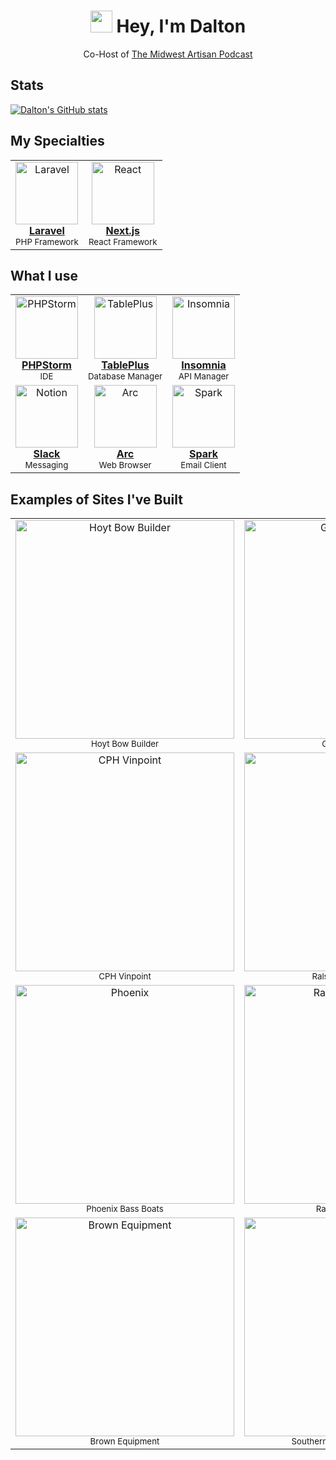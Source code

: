 <h1 align="center"><img src="https://media.giphy.com/media/hvRJCLFzcasrR4ia7z/giphy.gif" width="35"> Hey, I'm Dalton</h1>

<p align="center">
Co-Host of <a href="https://the-midwest-artisan.transistor.fm/">The Midwest Artisan Podcast</a>
</p>

## Stats

[![Dalton's GitHub stats](https://github-readme-stats.vercel.app/api?username=DaltonMcCleery&show_icons=true&hide_border=false&theme=tokyonight&count_private=true&hide_title=false)](https://github.com/anuraghazra/github-readme-stats)

## My Specialties

<table>
  <tr>
    <td align="center">
      <a href="https://laravel.com">
        <img src="https://avatars3.githubusercontent.com/u/958072?s=200&v=4" width="100px;" alt="Laravel"/><br/>
        <b>Laravel</b><br/>
      </a>
      <sub>PHP Framework</sub><br/>
    </td>
    <td align="center">
      <a href="https://nextjs.org">
        <img src="https://daltonmccleery.com/react-logo.svg" width="100px;" alt="React"/><br/>
        <b>Next.js</b><br/>
      </a>
      <sub>React Framework</sub><br/>
    </td>
  </tr>
</table>

## What I use

<table>
  <tr>
    <td align="center">
      <a href="https://www.jetbrains.com/phpstorm">
        <img src="https://user-images.githubusercontent.com/5023924/88967662-bfd99080-d273-11ea-998f-8284c31b61db.png" width="100px;" alt="PHPStorm"/><br/>
        <b>PHPStorm</b><br/>
      </a>
      <sub>IDE</sub><br/>
    </td>
    <td align="center">
      <a href="https://tableplus.com">
        <img src="https://avatars1.githubusercontent.com/u/29408238?s=200&v=4" width="100px;" alt="TablePlus"/><br/>
        <b>TablePlus</b><br/>
      </a>
      <sub>Database Manager</sub><br/>
    </td>
    <td align="center">
      <a href="https://insomnia.rest">
        <img src="https://insomnia.rest/images/insomnia-logo-bug.svg" width="100px;" alt="Insomnia"/><br/>
        <b>Insomnia</b><br/>
      </a>
      <sub>API Manager</sub><br/>
    </td>
  </tr>
  <tr> 
    <td align="center">
      <a href="https://slack.com">
        <img src="https://a.slack-edge.com/80588/marketing/img/meta/slack_hash_256.png" width="100px;" alt="Notion"/><br/>
        <b>Slack</b><br/>
      </a>
      <sub>Messaging</sub><br/>
    </td>
    <td align="center">
      <a href="https://arc.net">
        <img src="https://upload.wikimedia.org/wikipedia/commons/thumb/3/37/Arc_%28browser%29_logo.svg/1200px-Arc_%28browser%29_logo.svg.png" width="100px;" alt="Arc"/><br/>
        <b>Arc</b><br/>
      </a>
      <sub>Web Browser</sub><br/>
    </td>
    <td align="center">
      <a href="https://sparkmailapp.com">
        <img src="https://upload.wikimedia.org/wikipedia/commons/thumb/c/c2/Spark_App_Logo.svg/1200px-Spark_App_Logo.svg.png" width="100px;" alt="Spark"/><br/>
        <b>Spark</b><br/>
      </a>
      <sub>Email Client</sub><br/>
    </td>
  </tr>
</table>

## Examples of Sites I've Built

<table>
  <tr>
    <td align="center">
      <a href="https://bowbuilder.hoyt.com">
        <img src="https://daltonmccleery.com/projects/hoyt_bowbuilder.png" width="350px;" alt="Hoyt Bow Builder"/><br/>
      </a>
      <sub>Hoyt Bow Builder</sub><br/>
    </td>
    <td align="center">
      <a href="https://greetonrepeat.com">
        <img src="https://daltonmccleery.com/projects/greetonrepeat.png" width="350px;" alt="Greet on Repeat"/><br/>
      </a>
      <sub>Greet on Repeat</sub><br/>
    </td>
  </tr>
  <tr>
    <td align="center">
      <a href="https://vinpoint.cphandheld.com">
        <img src="https://daltonmccleery.com/projects/cpvinpoint.png" width="350px;" alt="CPH Vinpoint"/><br/>
      </a>
      <sub>CPH Vinpoint</sub><br/>
    </td>
    <td align="center">
      <a href="https://ralstonfamilyfarms.com">
        <img src="https://daltonmccleery.com/projects/ralstonfamilyfarms.png" width="350px;" alt="Ralston"/><br/>
      </a>
      <sub>Ralston Family Farms</sub><br/>
    </td>
  </tr>
  <tr>
    <td align="center">
      <a href="https://vinpoint.cphandheld.com">
        <img src="https://daltonmccleery.com/projects/phoenixbassboats.png" width="350px;" alt="Phoenix"/><br/>
      </a>
      <sub>Phoenix Bass Boats</sub><br/>
    </td>
    <td align="center">
      <a href="https://rapidsaas.dev">
        <img src="https://daltonmccleery.com/projects/rapidsaasConduit.png" width="350px;" alt="RapidSaaS Conduit"/><br/>
      </a>
      <sub>RapidSaaS Conduit</sub><br/>
    </td>
  </tr>
  <tr>
    <td align="center">
      <a href="https://brownequipment.net">
        <img src="https://daltonmccleery.com/projects/brownequipment.png" width="350px;" alt="Brown Equipment"/><br/>
      </a>
      <sub>Brown Equipment</sub><br/>
    </td>
    <td align="center">
      <a href="https://applytosictc.com">
        <img src="https://daltonmccleery.com/projects/sictc.png" width="350px;" alt="SICTC"/><br/>
      </a>
      <sub>Southern Indiana Career Center</sub><br/>
    </td>
  </tr>
</table>
